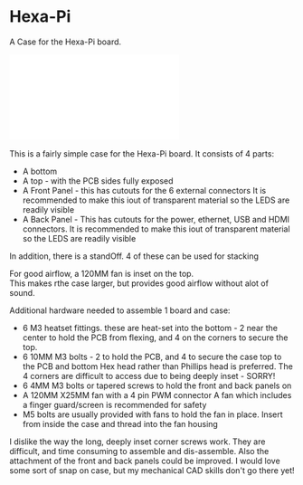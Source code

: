 # Hexa-Pi
A Case for the Hexa-Pi board.

![Better Picture TBD](CadPic.pdf)

This is a fairly simple case for the Hexa-Pi board.
It consists of 4 parts:
- A bottom
- A top - with the PCB sides fully exposed
- A Front Panel - this has cutouts for the 6 external connectors
  It is recommended to make this iout of transparent material so the
  LEDS are readily visible
- A Back Panel - This has cutouts for the power, ethernet, USB and HDMI connectors.
  It is recommended to make this iout of transparent material so the
  LEDS are readily visible

In addition, there is a standOff. 4 of these can be used for stacking 

For good airflow, a 120MM fan is inset on the top.  
This makes rthe case larger, but provides good airflow without alot of sound.

Additional hardware needed to assemble 1 board and case:
- 6 M3 heatset fittings. these are heat-set into the bottom - 2 near the center to
  hold the PCB from flexing, and 4 on the corners to secure the top.
- 6 10MM M3 bolts - 2 to hold the PCB, and 4 to secure the case top to the PCB and bottom
  Hex head rather than Phillips head is preferred.
  The 4 corners are difficult to access due to being deeply inset - SORRY!
- 6 4MM M3 bolts or tapered screws to hold the front and back panels on
- A 120MM X25MM fan with a 4 pin PWM connector
  A fan which includes a finger guard/screen is recommended for safety
- M5 bolts are usually provided with fans to hold the fan in place.
  Insert from inside the case and thread into the fan housing

I dislike the way the long, deeply inset corner screws work. 
They are difficult, and time consuming to assemble and dis-assemble.
Also the attachment of the front and back panels could be improved.
I would love some sort of snap on case, but my mechanical CAD skills don't go there yet!
